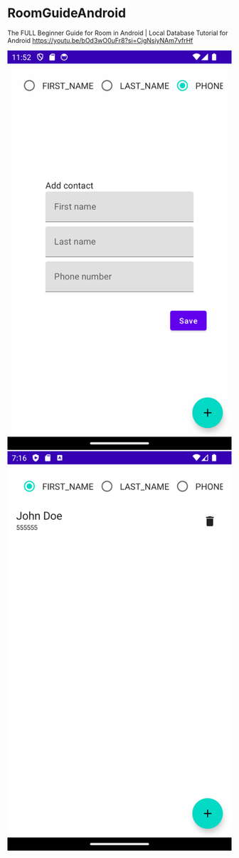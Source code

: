 # RoomGuideAndroid
The FULL Beginner Guide for Room in Android | Local Database Tutorial for Android https://youtu.be/bOd3wO0uFr8?si=CigNsiyNAm7vfrHf 

<img src="./screenshots/Screenshot_20231121_085209.png">

<img src="./screenshots/Screenshot_20231121_161625.png">
